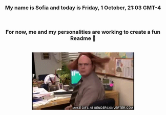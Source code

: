 


<div align="center">
<h3 >My name is Sofia and today is Friday, 1 October, 21:03 GMT-4</h3><br>
<h3 >For now, me and my personalities are working to create a fun Readme 👋
</h3><br>
<img src='img/dwight.gif' alt='working...'/>
</div>
